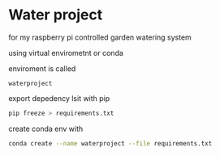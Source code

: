 # Water project
for my raspberry pi controlled garden watering system

using virtual envirometnt or conda

enviroment is called

`waterproject`

export depedency lsit with pip
```bash
pip freeze > requirements.txt
```

create conda env with 
```bash
conda create --name waterproject --file requirements.txt
```